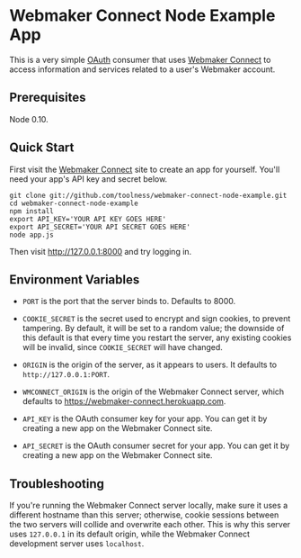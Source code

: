 # Webmaker Connect Node Example App

This is a very simple [OAuth][] consumer that uses [Webmaker Connect][] to
access information and services related to a user's Webmaker account.

## Prerequisites

Node 0.10.

## Quick Start

First visit the [Webmaker Connect][] site to create an app for yourself.
You'll need your app's API key and secret below.

```
git clone git://github.com/toolness/webmaker-connect-node-example.git
cd webmaker-connect-node-example
npm install
export API_KEY='YOUR API KEY GOES HERE'
export API_SECRET='YOUR API SECRET GOES HERE'
node app.js
```

Then visit http://127.0.0.1:8000 and try logging in.

## Environment Variables

* `PORT` is the port that the server binds to. Defaults to 8000.

* `COOKIE_SECRET` is the secret used to encrypt and sign cookies,
  to prevent tampering. By default, it will be set to a random value;
  the downside of this default is that every time you restart the server,
  any existing cookies will be invalid, since `COOKIE_SECRET` will have
  changed.

* `ORIGIN` is the origin of the server, as it appears
  to users. It defaults to `http://127.0.0.1:PORT`.

* `WMCONNECT_ORIGIN` is the origin of the Webmaker Connect server,
  which defaults to https://webmaker-connect.herokuapp.com.

* `API_KEY` is the OAuth consumer key for your app. You can get it by
  creating a new app on the Webmaker Connect site.

* `API_SECRET` is the OAuth consumer secret for your app. You can get it
  by creating a new app on the Webmaker Connect site.

## Troubleshooting

If you're running the Webmaker Connect server locally, make sure it uses
a different hostname than this server; otherwise, cookie sessions between
the two servers will collide and overwrite each other. This is why
this server uses `127.0.0.1` in its default origin, while the Webmaker
Connect development server uses `localhost`.

  [OAuth]: http://oauth.net/
  [Webmaker Connect]: https://webmaker-connect.herokuapp.com
